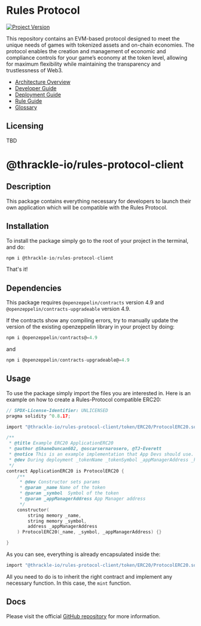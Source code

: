 # Rules Protocol

[![Project Version][version-image]][version-url]

This repository contains an EVM-based protocol designed to meet the unique needs of games with tokenized assets and on-chain economies. The protocol enables the creation and management of economic and compliance controls for your game’s economy at the token level, allowing for maximum flexibility while maintaining the transparency and trustlessness of Web3.

- [Architecture Overview][archOverview-url]
- [Developer Guide][developer-url]
- [Deployment Guide][deploymentGuide-url]
- [Rule Guide][ruleGuide-url]
- [Glossary][glossary-url]

## Licensing

TBD

<!-- These are the body links -->

[developer-url]: ./docs/userGuides/DEVELOPER-GUIDE.md
[deploymentGuide-url]: ./docs/userGuides/deployment/NFT-DEPLOYMENT.md
[archOverview-url]: ./docs/userGuides/ARCHITECTURE-OVERVIEW.md
[ruleGuide-url]: ./docs/userGuides/rules/RULE-GUIDE.md
[glossary-url]: ./docs/userGuides/GLOSSARY.md

<!-- These are the header links -->

[version-image]: https://img.shields.io/badge/Version-1.1.0-brightgreen?style=for-the-badge&logo=appveyor
[version-url]: https://github.com/thrackle-io/tron

# @thrackle-io/rules-protocol-client

## Description

This package contains everything necessary for developers to launch their own application which will be compatible with the Rules Protocol.

## Installation

To install the package simply go to the root of your project in the terminal, and do:

```c
npm i @thrackle-io/rules-protocol-client
```

That's it!

## Dependencies

This package requires `@openzeppelin/contracts` version 4.9 and `@openzeppelin/contracts-upgradeable` version 4.9.

If the contracts show any compiling errors, try to manually update the version of the existing openzeppelin library in your project by doing:

```c
npm i @openzeppelin/contracts@=4.9
```

and

```c
npm i @openzeppelin/contracts-upgradeable@=4.9
```

## Usage

To use the package simply import the files you are interested in. Here is an example on how to create a Rules-Protocol compatible ERC20:

```c
// SPDX-License-Identifier: UNLICENSED
pragma solidity ^0.8.17;

import "@thrackle-io/rules-protocol-client/token/ERC20/ProtocolERC20.sol";

/**
 * @title Example ERC20 ApplicationERC20
 * @author @ShaneDuncan602, @oscarsernarosero, @TJ-Everett
 * @notice This is an example implementation that App Devs should use.
 * @dev During deployment _tokenName _tokenSymbol _appManagerAddress _handlerAddress are set in constructor
 */
contract ApplicationERC20 is ProtocolERC20 {
    /**
     * @dev Constructor sets params
     * @param _name Name of the token
     * @param _symbol  Symbol of the token
     * @param _appManagerAddress App Manager address
     */
    constructor(
        string memory _name,
        string memory _symbol,
        address _appManagerAddress
    ) ProtocolERC20(_name, _symbol, _appManagerAddress) {}

}
```

As you can see, everything is already encapsulated inside the:

```c
import "@thrackle-io/rules-protocol-client/token/ERC20/ProtocolERC20.sol";
```

All you need to do is to inherit the right contract and implement any necessary function. In this case, the `mint` function.

## Docs

Please visit the official [GitHub repository](https://github.com/thrackle-io/rules-protocol) for more information.
